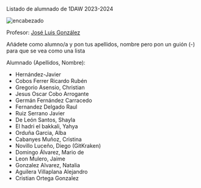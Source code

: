 Listado de alumnado de 1DAW 2023-2024

![encabezado](https://www.shiksha.com/online-courses/articles/wp-content/uploads/sites/11/2021/12/Programming-vs-Web-Development.jpg.webp)

Profesor: [José Luis González](.GonzalezSanchezJoseLuis.txt)

Añádete como alumno/a y pon tus apellidos, nombre pero pon un guión (-) para que se vea como una lista

Alumnado (Apellidos, Nombre): 
- Hernández-Javier
- Cobos Ferrer Ricardo Rubén
- Gregorio Asensio, Christian
- Jesus Oscar Cobo Arrogante
- Germán Fernández Carracedo
- Fernandez Delgado Raul
- Ruiz Serrano Javier
- De León Santos, Shayla
- El hadri el bakkali, Yahya
- Orduña Garcia, Alba 
- Cabanyes Muñoz, Cristina
- Novillo Luceño, Diego (GitKraken)
- Domingo Álvarez, Mario de
- Leon Mulero, Jaime
- Gonzalez Alvarez, Natalia
- Aguilera Villaplana Alejandro
- Cristian Ortega Gonzalez
